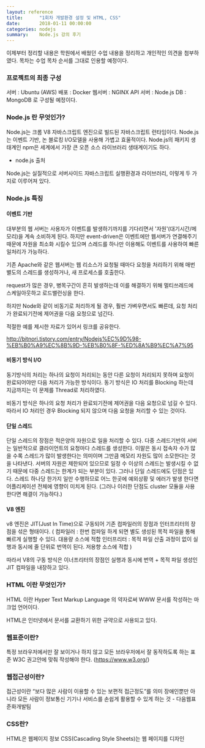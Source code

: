 ```yaml
---
layout: reference
title:      "1회차 개발환경 설정 및 HTML, CSS"
date:       2018-01-11 00:00:00
categories: nodejs
summary:    Node.js 강의 후기
---
```


이제부터 정리할 내용은 학원에서 배웠던 수업 내용을 정리하고 개인적인 의견을 첨부하였다. 
목차는 수업 목차 순서를 그대로 인용할 예정이다.  

### 프로젝트의 최종 구성

서버 : Ubuntu (AWS)
배포 : Docker
웹서버 : NGINX
API 서버 : Node.js
DB : MongoDB
로 구성될 예정이다. 

### Node.js 란 무엇인가?

Node.js는 크롬 V8 자바스크립트 엔진으로 빌드된 자바스크립트 런타임이다.
Node.js는 이벤트 기반, 논 블로킹 I/O모델을 사용해 가볍고 효울적이다. 
Node.js의 패키지 생태계인 npm은 세계에서 가장 큰 오픈 소스 라이브러리 생태계이기도 하다.
- node.js 출처


Node.js는 실질적으로 서버사이드 자바스크립트 실행환경과 라이브러리, 이렇게 두 가지로 이루어져 있다. 

### Node.js 특징

#### 이벤트 기반

대부분의 웹 서버는 사용자가 이벤트를 발생하기까지를 기다리면서 '자원'(대기시간/메모리)을 계속 소비하게 된다. 하지만 event-driven은 이벤트에만 웹서버가 연결해주기 때문에 자원을 최소화 시킬수 있으며 스레드를 하나만 이용해도 이벤트를 사용하여 빠른 일처리가 가능하다. 

기존 Apache와 같은 웹서버는 웹 리소스가 요청될 때마다 요청을 처리하기 위해 매번 별도의 스레드를 생성하거나, 새 프로세스를 호출한다. 

request가 많은 경우, 병목구간이 흔히 발생하는데 이를 해결하기 위해 멀티쓰레드에 스케일아웃하고 로드밸런싱을 한다. 

하지만 Node와 같이 비동기로 처리하게 될 경우, 훨씬 가벼우면서도 빠른데, 요청 처리가 완료되기전에 제어권을 다음 요청으로 넘긴다. 

적절한 예를 제시한 자료가 있어서 링크를 공유한다. 

http://bitnori.tistory.com/entry/Nodejs%EC%9D%98-%EB%B0%A9%EC%8B%9D-%EB%B0%8F-%ED%8A%B9%EC%A7%95


#### 비동기 방식 I/O

동기방식의 처리는 하나의 요청이 처리되는 동안 다른 요청이 처리되지 못하며 요청이 완료되어야만 다음 처리가 가능한 방식이다. 동기 방식은 IO 처리를 Blocking 하는데 지금까지는 이 문제를 Thread로 처리하였다. 

비동기 방식은 하나의 요청 처리가 완료되기전에 제어권을 다음 요청으로 넘길 수 있다. 따라서 IO 처리인 경우 Blocking 되지 않으며 다음 요청을 처리할 수 있는 것이다. 

#### 단일 스레드

단일 스레드의 장점은 적은양의 자원으로 일을 처리할 수 있다. 
다중 스레드기반의 서버는 일반적으로 클라이언트의 요청마다 스레드를 생성한다. 이말은 동시 접속자 수가 많을 수록 스레드가 많이 발생한다는 의미이며 그만큼 메모리 자원도 많이 소모한다는 것을 나타낸다. 서버의 자원은 제한되어 있으므로 일정 수 이상의 스레드는 발생시킬 수 없기 때문에 다중 스레드는 한계가 되는 부분이 있다. 
그러나 단일 스레드에도 단점은 있다. 스레드 하나당 한가지 일만 수행하므로 어느 한곳에 예외상황 및 에러가 발생 한다면 어플리케이션 전체에 영향이 미치게 된다. (그러나 이러한 단점도 cluster 모듈을 사용한다면 해결이 가능하다.)

#### V8 엔진

v8 엔진은 JIT(Just In Time)으로 구동되어 기존 컴파일러의 장점과 인터프리터의 장점을 섞은 형태이다. 
( 
    컴파일러 : 한번 컴파일 하게 되면 별도 생성된 목적 파일을 통해 빠르게 실행할 수 있다. 대용량 소스에 적합
    인터프리터 : 목적 파일 산출 과정이 없이 실행과 동시에 줄 단위로 번역이 된다. 저용향 소스에 적합
)

따라서 V8의 구동 방식은 이너프리터의 장점인 실행과 동시에 번역 + 목적 파일 생성인 JIT 컴파일을 내장하고 있다. 

### HTML 이란 무엇인가?

HTML 이란 Hyper Text Markup Language 의 약자로써 WWW 문서를 작성하는 마크업 언어이다. 

HTML은 인터넷에서 문서를 교환하기 위한 규약으로 사용되고 있다. 

### 웹표준이란?

특정 브라우저에서만 잘 보이거나 하지 않고 모든 브라우저에서 잘 동작하도록 하는 표준
W3C 권고안에 맞춰 작성해야 한다. (https://www.w3.org/)

### 웹접근성이란?

접근성이란 “보다 많은 사람이 이용할 수 있는 보편적 접근정도”를 의미 장애인뿐만 아니라 모든 사람이 정보통신 기기나 서비스를 손쉽게 활용할 수 있게 하는 것 - 다음웹표준화개발팀 

### CSS란?

HTML은 웹페이지 정보
CSS(Cascading Style Sheets)는 웹 페이지를 디자인

